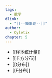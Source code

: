 ```yaml
---
tags:
  - 数学
dlink:
  - "[[--概率论--]]"
author:
  - Cyletix
chapter: 5
---
```

- [[样本统计量]]
- [[卡方分布]]
- [[t分布]]
- [[F分布]]
